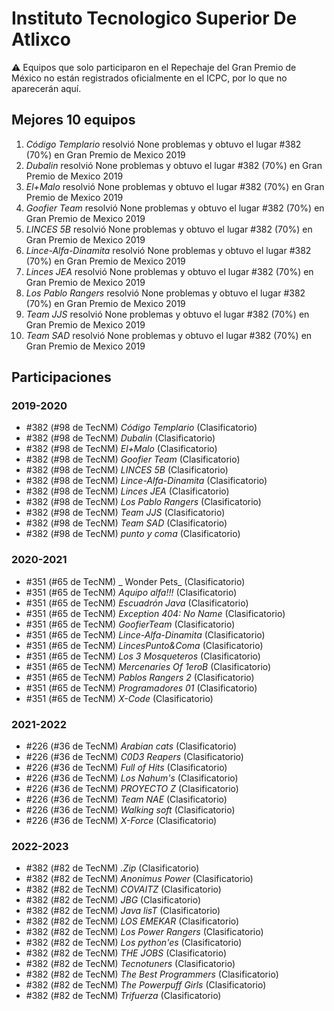 # Instituto Tecnologico Superior De Atlixco

:warning: Equipos que solo participaron en el Repechaje del Gran Premio de México no están registrados oficialmente en el ICPC, por lo que no aparecerán aquí.

## Mejores 10 equipos

1. _Código Templario_ resolvió None problemas y obtuvo el lugar #382 (70%) en Gran Premio de Mexico 2019
1. _Dubalin_ resolvió None problemas y obtuvo el lugar #382 (70%) en Gran Premio de Mexico 2019
1. _El+Malo_ resolvió None problemas y obtuvo el lugar #382 (70%) en Gran Premio de Mexico 2019
1. _Goofier Team_ resolvió None problemas y obtuvo el lugar #382 (70%) en Gran Premio de Mexico 2019
1. _LINCES 5B_ resolvió None problemas y obtuvo el lugar #382 (70%) en Gran Premio de Mexico 2019
1. _Lince-Alfa-Dinamita_ resolvió None problemas y obtuvo el lugar #382 (70%) en Gran Premio de Mexico 2019
1. _Linces JEA_ resolvió None problemas y obtuvo el lugar #382 (70%) en Gran Premio de Mexico 2019
1. _Los Pablo Rangers_ resolvió None problemas y obtuvo el lugar #382 (70%) en Gran Premio de Mexico 2019
1. _Team JJS_ resolvió None problemas y obtuvo el lugar #382 (70%) en Gran Premio de Mexico 2019
1. _Team SAD_ resolvió None problemas y obtuvo el lugar #382 (70%) en Gran Premio de Mexico 2019

## Participaciones

### 2019-2020

- #382 (#98 de TecNM) _Código Templario_ (Clasificatorio)
- #382 (#98 de TecNM) _Dubalin_ (Clasificatorio)
- #382 (#98 de TecNM) _El+Malo_ (Clasificatorio)
- #382 (#98 de TecNM) _Goofier Team_ (Clasificatorio)
- #382 (#98 de TecNM) _LINCES 5B_ (Clasificatorio)
- #382 (#98 de TecNM) _Lince-Alfa-Dinamita_ (Clasificatorio)
- #382 (#98 de TecNM) _Linces JEA_ (Clasificatorio)
- #382 (#98 de TecNM) _Los Pablo Rangers_ (Clasificatorio)
- #382 (#98 de TecNM) _Team JJS_ (Clasificatorio)
- #382 (#98 de TecNM) _Team SAD_ (Clasificatorio)
- #382 (#98 de TecNM) _punto y coma_ (Clasificatorio)

### 2020-2021

- #351 (#65 de TecNM) _ Wonder Pets_ (Clasificatorio)
- #351 (#65 de TecNM) _Aquipo alfa!!!_ (Clasificatorio)
- #351 (#65 de TecNM) _Escuadrón Java_ (Clasificatorio)
- #351 (#65 de TecNM) _Exception 404: No Name_ (Clasificatorio)
- #351 (#65 de TecNM) _GoofierTeam_ (Clasificatorio)
- #351 (#65 de TecNM) _Lince-Alfa-Dinamita_ (Clasificatorio)
- #351 (#65 de TecNM) _LincesPunto&Coma_ (Clasificatorio)
- #351 (#65 de TecNM) _Los 3 Mosqueteros_ (Clasificatorio)
- #351 (#65 de TecNM) _Mercenaries Of 1eroB_ (Clasificatorio)
- #351 (#65 de TecNM) _Pablos Rangers 2_ (Clasificatorio)
- #351 (#65 de TecNM) _Programadores 01_ (Clasificatorio)
- #351 (#65 de TecNM) _X-Code_ (Clasificatorio)

### 2021-2022

- #226 (#36 de TecNM) _Arabian cats_ (Clasificatorio)
- #226 (#36 de TecNM) _C0D3 Reapers_ (Clasificatorio)
- #226 (#36 de TecNM) _Full of Hits_ (Clasificatorio)
- #226 (#36 de TecNM) _Los Nahum's_ (Clasificatorio)
- #226 (#36 de TecNM) _PROYECTO Z_ (Clasificatorio)
- #226 (#36 de TecNM) _Team NAE_ (Clasificatorio)
- #226 (#36 de TecNM) _Walking soft_ (Clasificatorio)
- #226 (#36 de TecNM) _X-Force_ (Clasificatorio)

### 2022-2023

- #382 (#82 de TecNM) _.Zip_ (Clasificatorio)
- #382 (#82 de TecNM) _Anonimus Power_ (Clasificatorio)
- #382 (#82 de TecNM) _COVAITZ_ (Clasificatorio)
- #382 (#82 de TecNM) _JBG_ (Clasificatorio)
- #382 (#82 de TecNM) _Java lisT_ (Clasificatorio)
- #382 (#82 de TecNM) _LOS EMEKAR_ (Clasificatorio)
- #382 (#82 de TecNM) _Los Power Rangers_ (Clasificatorio)
- #382 (#82 de TecNM) _Los python'es_ (Clasificatorio)
- #382 (#82 de TecNM) _THE JOBS_ (Clasificatorio)
- #382 (#82 de TecNM) _Tecnotuners_ (Clasificatorio)
- #382 (#82 de TecNM) _The Best Programmers_ (Clasificatorio)
- #382 (#82 de TecNM) _The Powerpuff Girls_ (Clasificatorio)
- #382 (#82 de TecNM) _Trifuerza_ (Clasificatorio)



